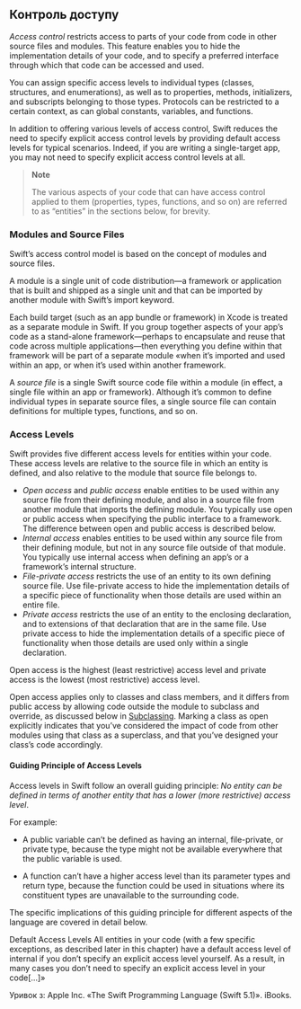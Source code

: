 ## Контроль доступу

*Access control* restricts access to parts of your code from code in other source files and modules. This feature enables you to hide the implementation details of your code, and to specify a preferred interface through which that code can be accessed and used.

You can assign specific access levels to individual types (classes, structures, and enumerations), as well as to properties, methods, initializers, and subscripts belonging to those types. Protocols can be restricted to a certain context, as can global constants, variables, and functions.

In addition to offering various levels of access control, Swift reduces the need to specify explicit access control levels by providing default access levels for typical scenarios. Indeed, if you are writing a single-target app, you may not need to specify explicit access control levels at all.

> **Note**
>
> The various aspects of your code that can have access control applied to them (properties, types, functions, and so on) are referred to as “entities” in the sections below, for brevity.
>

### Modules and Source Files

Swift’s access control model is based on the concept of modules and source files.

A module is a single unit of code distribution—a framework or application that is built and shipped as a single unit and that can be imported by another module with Swift’s import keyword.

Each build target (such as an app bundle or framework) in Xcode is treated as a separate module in Swift. If you group together aspects of your app’s code as a stand-alone framework—perhaps to encapsulate and reuse that code across multiple applications—then everything you define within that framework will be part of a separate module «when it’s imported and used within an app, or when it’s used within another framework.

A *source file* is a single Swift source code file within a module (in effect, a single file within an app or framework). Although it’s common to define individual types in separate source files, a single source file can contain definitions for multiple types, functions, and so on.

### Access Levels

Swift provides five different access levels for entities within your code. These access levels are relative to the source file in which an entity is defined, and also relative to the module that source file belongs to.

- *Open access* and *public access* enable entities to be used within any source file from their defining module, and also in a source file from another module that imports the defining module. You typically use open or public access when specifying the public interface to a framework. The difference between open and public access is described below.
- *Internal access* enables entities to be used within any source file from their defining module, but not in any source file outside of that module. You typically use internal access when defining an app’s or a framework’s internal structure.
- *File-private access* restricts the use of an entity to its own defining source file. Use file-private access to hide the implementation details of a specific piece of functionality when those details are used within an entire file.
- *Private access* restricts the use of an entity to the enclosing declaration, and to extensions of that declaration that are in the same file. Use private access to hide the implementation details of a specific piece of functionality when those details are used only within a single declaration.

Open access is the highest (least restrictive) access level and private access is the lowest (most restrictive) access level.

Open access applies only to classes and class members, and it differs from public access by allowing code outside the module to subclass and override, as discussed below in [Subclassing](). Marking a class as open explicitly indicates that you’ve considered the impact of code from other modules using that class as a superclass, and that you’ve designed your class’s code accordingly.

#### Guiding Principle of Access Levels

Access levels in Swift follow an overall guiding principle: *No entity can be defined in terms of another entity that has a lower (more restrictive) access level*.

For example:

- A public variable can’t be defined as having an internal, file-private, or private type, because the type might not be available everywhere that the public variable is used.

- A function can’t have a higher access level than its parameter types and return type, because the function could be used in situations where its constituent types are unavailable to the surrounding code.


The specific implications of this guiding principle for different aspects of the language are covered in detail below.

Default Access Levels
All entities in your code (with a few specific exceptions, as described later in this chapter) have a default access level of internal if you don’t specify an explicit access level yourself. As a result, in many cases you don’t need to specify an explicit access level in your code[…]»

Уривок з: Apple Inc. «The Swift Programming Language (Swift 5.1)». iBooks. 